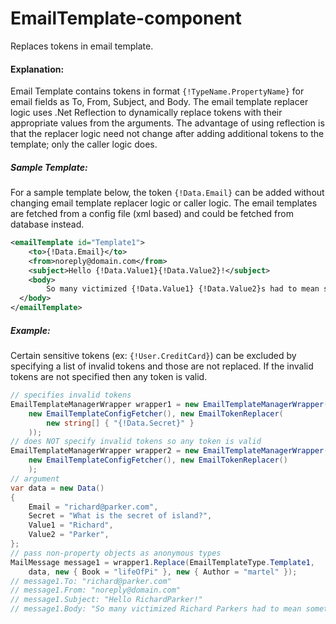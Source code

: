 EmailTemplate-component
=======================

Replaces tokens in email template.

#### Explanation:
Email Template contains tokens in format `{!TypeName.PropertyName}` for email fields as To, From, Subject, and Body. The email template replacer logic uses .Net Reflection to dynamically replace tokens with their appropriate values from the arguments. The advantage of using reflection is that the replacer logic need not change after adding additional tokens to the template; only the caller logic does.

##### Sample Template:

For a sample template below, the token `{!Data.Email}` can be added without changing email template replacer logic or caller logic. The email templates are fetched from a config file (xml based) and could be fetched from database instead. 

```xml
<emailTemplate id="Template1">
	<to>{!Data.Email}</to>
	<from>noreply@domain.com</from>
	<subject>Hello {!Data.Value1}{!Data.Value2}!</subject>
	<body>
		So many victimized {!Data.Value1} {!Data.Value2}s had to mean something. #{!.Author} #{!.Book}
  </body>
</emailTemplate>
```

##### Example:

Certain sensitive tokens (ex: `{!User.CreditCard}`) can be excluded by specifying a list of invalid tokens and those are not replaced. If the invalid tokens are not specified then any token is valid. 

```c#
// specifies invalid tokens
EmailTemplateManagerWrapper wrapper1 = new EmailTemplateManagerWrapper(
	new EmailTemplateConfigFetcher(), new EmailTokenReplacer(
		new string[] { "{!Data.Secret}" } 
	));
// does NOT specify invalid tokens so any token is valid
EmailTemplateManagerWrapper wrapper2 = new EmailTemplateManagerWrapper(
	new EmailTemplateConfigFetcher(), new EmailTokenReplacer()
	);
// argument
var data = new Data()
{
	Email = "richard@parker.com",
	Secret = "What is the secret of island?",
	Value1 = "Richard",
	Value2 = "Parker",
};
// pass non-property objects as anonymous types
MailMessage message1 = wrapper1.Replace(EmailTemplateType.Template1, 
	data, new { Book = "lifeOfPi" }, new { Author = "martel" });
// message1.To: "richard@parker.com"
// message1.From: "noreply@domain.com"
// message1.Subject: "Hello RichardParker!"
// message1.Body: "So many victimized Richard Parkers had to mean something. #martel #lifeOfPi"
```
